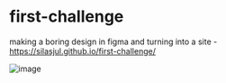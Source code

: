 # first-challenge
making a boring design in figma and turning into a site - https://silasjul.github.io/first-challenge/

![image](https://github.com/silasjul/first-challenge/assets/59296393/7f442525-6ba7-4691-afcc-138dc73b4dd9)
